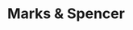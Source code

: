 ---
title: "Marks & Spencer"
url: /edinburgh/marks-and-spencer-gyle-avenue/
shop: department store
---